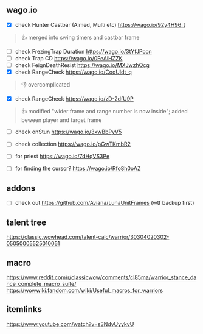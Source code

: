 ## wago.io
- [x] check Hunter Castbar (Aimed, Multi etc) https://wago.io/92y4H96_t
> :+1: merged into swing timers and castbar frame
- [ ] check FrezingTrap Duration https://wago.io/3tYfJPccn
- [ ] check Trap CD https://wago.io/0FeAiHZZK
- [ ] check FeignDeathResist https://wago.io/MXJwzhQcg
- [x] check RangeCheck https://wago.io/CooUIdt_q
> :-1: overcomplicated
- [x] check RangeCheck https://wago.io/zD-2dfU9P
> :+1: modified "wider frame and range number is now inside"; added beween player and target frame
- [ ] check onStun https://wago.io/3xwBbPyV5
- [ ] check collection https://wago.io/pGwTKmbR2

- [ ] for priest https://wago.io/7dHqVS3Pe
- [ ] for finding the cursor? https://wago.io/Rfo8h0oAZ

## addons
- [ ] check out https://github.com/Aviana/LunaUnitFrames (wtf backup first)

## talent tree
https://classic.wowhead.com/talent-calc/warrior/30304020302-05050005525010051

## macro
https://www.reddit.com/r/classicwow/comments/cl85ma/warrior_stance_dance_complete_macro_suite/
https://wowwiki.fandom.com/wiki/Useful_macros_for_warriors

## itemlinks
https://www.youtube.com/watch?v=s3NdvUyykvU
